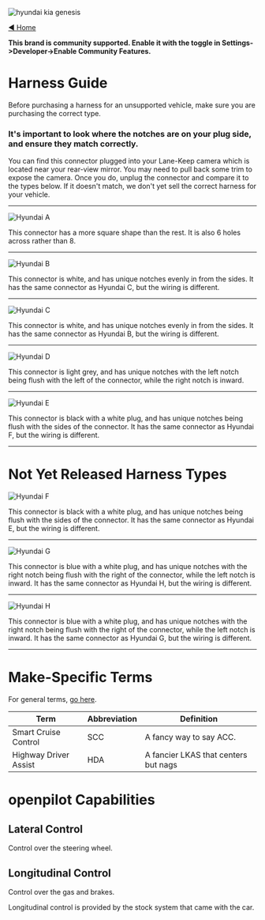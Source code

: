 ![hyundai kia genesis](https://user-images.githubusercontent.com/37757984/82103626-983d4800-96c8-11ea-8062-e771da985755.jpeg)

[◄ Home](https://github.com/commaai/openpilot/wiki)

**This brand is community supported. Enable it with the toggle in Settings->Developer->Enable Community Features.**

# Harness Guide

Before purchasing a harness for an unsupported vehicle, make sure you are purchasing the correct type. 
### It's important to look where the notches are on your plug side, and ensure they match correctly.

You can find this connector plugged into your Lane-Keep camera which is located near your rear-view mirror. You may need to pull back some trim to expose the camera. Once you do, unplug the connector and compare it to the types below. If it doesn't match, we don't yet sell the correct harness for your vehicle.

---
![Hyundai A](https://user-images.githubusercontent.com/37757984/82007923-4d67f580-9620-11ea-8e5f-8167e2051f02.png)

This connector has a more square shape than the rest. It is also 6 holes across rather than 8.

---
![Hyundai B](https://user-images.githubusercontent.com/37757984/82935518-06dc9a00-9f42-11ea-996c-e83166c0c89e.png)

This connector is white, and has unique notches evenly in from the sides. It has the same connector as Hyundai C, but the wiring is different.

---
![Hyundai C](https://user-images.githubusercontent.com/37757984/82935522-07753080-9f42-11ea-85d1-8f104693f41c.png)

This connector is white, and has unique notches evenly in from the sides. It has the same connector as Hyundai B, but the wiring is different.

---
![Hyundai D](https://user-images.githubusercontent.com/37757984/82935524-07753080-9f42-11ea-88cd-3691be085b66.png)

This connector is light grey, and has unique notches with the left notch being flush with the left of the connector, while the right notch is inward.

---
![Hyundai E](https://user-images.githubusercontent.com/37757984/82935525-080dc700-9f42-11ea-809a-cedd72f97112.png)

This connector is black with a white plug, and has unique notches being flush with the sides of the connector. It has the same connector as Hyundai F, but the wiring is different.

---
# Not Yet Released Harness Types

![Hyundai F](https://user-images.githubusercontent.com/37757984/82935527-080dc700-9f42-11ea-9d7c-c4383e72da57.png)

This connector is black with a white plug, and has unique notches being flush with the sides of the connector. It has the same connector as Hyundai E, but the wiring is different.

---
![Hyundai G](https://user-images.githubusercontent.com/37757984/82961461-4e7b1a00-9f72-11ea-80b3-78570386bb82.png)

This connector is blue with a white plug, and has unique notches with the right notch being flush with the right of the connector, while the left notch is inward. It has the same connector as Hyundai H, but the wiring is different.

---
![Hyundai H](https://user-images.githubusercontent.com/37757984/82961496-63f04400-9f72-11ea-9096-c1c38ea9971d.png)

This connector is blue with a white plug, and has unique notches with the right notch being flush with the right of the connector, while the left notch is inward. It has the same connector as Hyundai G, but the wiring is different.

---

# Make-Specific Terms

For general terms, [go here](https://github.com/commaai/openpilot/wiki/General-Terms).

Term | Abbreviation | Definition
--- | --- | ---
Smart Cruise Control | SCC | A fancy way to say ACC.
Highway Driver Assist | HDA | A fancier LKAS that centers but nags

# openpilot Capabilities

## Lateral Control

Control over the steering wheel.

## Longitudinal Control

Control over the gas and brakes.

Longitudinal control is provided by the stock system that came with the car.